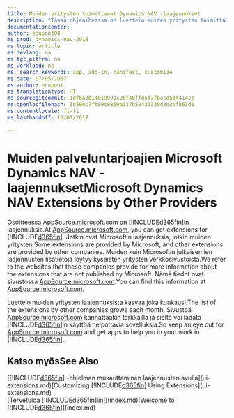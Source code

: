 ```yaml
---
title: Muiden yritysten toimittamat Dynamics NAV -laajennukset
description: "Tässä ohjeaiheessa on luettelo muiden yritysten toimittamista sovelluksista ja laajennuksista, joilla voi mukauttaa Dynamics NAV -ohjelmaa."
documentationcenter: 
author: edupont04
ms.prod: dynamics-nav-2018
ms.topic: article
ms.devlang: na
ms.tgt_pltfrm: na
ms.workload: na
ms. search.keywords: app, add-in, manifest, customize
ms.date: 07/05/2017
ms.author: edupont
ms.translationtype: HT
ms.sourcegitcommit: 1dfba8b14019991c95f40ffd5f7fbaed5df414eb
ms.openlocfilehash: 3d59ec7fb09c0859a337b52433339d2e2efb63d1
ms.contentlocale: fi-fi
ms.lasthandoff: 12/01/2017

---
```

# <a name="microsoft-dynamics-nav-extensions-by-other-providers"></a><span data-ttu-id="64e21-103">Muiden palveluntarjoajien Microsoft Dynamics NAV -laajennukset</span><span class="sxs-lookup"><span data-stu-id="64e21-103">Microsoft Dynamics NAV Extensions by Other Providers</span></span>
<span data-ttu-id="64e21-104">Osoitteessa [AppSource.microsoft.com](https://appsource.microsoft.com/) on [!INCLUDE[d365fin](includes/d365fin_md.md)]in laajennuksia.</span><span class="sxs-lookup"><span data-stu-id="64e21-104">At [AppSource.microsoft.com](https://appsource.microsoft.com/), you can get extensions for [!INCLUDE[d365fin](includes/d365fin_md.md)].</span></span> <span data-ttu-id="64e21-105">Jotkin ovat Microsoftin laajennuksia, jotkin muiden yritysten.</span><span class="sxs-lookup"><span data-stu-id="64e21-105">Some extensions are provided by Microsoft, and other extensions are provided by other companies.</span></span> <span data-ttu-id="64e21-106">Muiden kuin Microsoftin julkaisemien laajennusten lisätietoja löytyy kyseisten yritysten verkkosivustoista.</span><span class="sxs-lookup"><span data-stu-id="64e21-106">We refer to the websites that these companies provide for more information about the extensions that are not published by Microsoft.</span></span> <span data-ttu-id="64e21-107">Nämä tiedot ovat sivustossa [AppSource.microsoft.com](https://appsource.microsoft.com/en-us/marketplace/apps?product=dynamics-365%3Bdynamics-365-for-financials&page=1).</span><span class="sxs-lookup"><span data-stu-id="64e21-107">You can find this information at [AppSource.microsoft.com](https://appsource.microsoft.com/en-us/marketplace/apps?product=dynamics-365%3Bdynamics-365-for-financials&page=1).</span></span>  

<span data-ttu-id="64e21-108">Luettelo muiden yritysten laajennuksista kasvaa joka kuukausi.</span><span class="sxs-lookup"><span data-stu-id="64e21-108">The list of the extensions by other companies grows each month.</span></span> <span data-ttu-id="64e21-109">Sivustoa [AppSource.microsoft.com](https://appsource.microsoft.com/en-us/marketplace/apps?product=dynamics-365%3Bdynamics-365-for-financials&page=1) kannattaakin tarkkailla ja sieltä voi ladata [!INCLUDE[d365fin](includes/d365fin_md.md)]in käyttöä helpottavia sovelluksia.</span><span class="sxs-lookup"><span data-stu-id="64e21-109">So keep an eye out for [AppSource.microsoft.com](https://appsource.microsoft.com/en-us/marketplace/apps?product=dynamics-365%3Bdynamics-365-for-financials&page=1) and get apps to help you in your work in [!INCLUDE[d365fin](includes/d365fin_md.md)].</span></span>  

## <a name="see-also"></a><span data-ttu-id="64e21-110">Katso myös</span><span class="sxs-lookup"><span data-stu-id="64e21-110">See Also</span></span>
<span data-ttu-id="64e21-111">[[!INCLUDE[d365fin](includes/d365fin_md.md)] -ohjelman mukauttaminen laajennusten avulla](ui-extensions.md)</span><span class="sxs-lookup"><span data-stu-id="64e21-111">[Customizing [!INCLUDE[d365fin](includes/d365fin_md.md)] Using Extensions](ui-extensions.md)</span></span>  
<span data-ttu-id="64e21-112">[Tervetuloa [!INCLUDE[d365fin](includes/d365fin_md.md)]iin!](index.md)</span><span class="sxs-lookup"><span data-stu-id="64e21-112">[Welcome to [!INCLUDE[d365fin](includes/d365fin_md.md)]](index.md)</span></span>  

